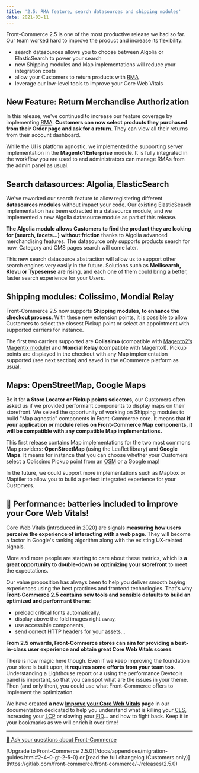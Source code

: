 ```yaml
---
title: '2.5: RMA feature, search datasources and shipping modules'
date: 2021-03-11
---
```


Front-Commerce 2.5 is one of the most productive release we had so far. Our team worked hard to improve the product and increase its flexibility:
- search datasources allows you to choose between Algolia or ElasticSearch to power your search
- new Shipping modules and Map implementations will reduce your integration costs
- allow your Customers to return products with <abbr title="Return Merchandise Authorization">RMA</abbr>
- leverage our low-level tools to improve your Core Web Vitals

<!-- more -->

## New Feature: Return Merchandise Authorization

In this release, we've continued to increase our feature coverage by implementing <abbr title="Return Merchandise Authorization">RMA</abbr>. **Customers can now select products they purchased from their Order page and ask for a return**. They can view all their returns from their account dashboard.

While the UI is platform agnostic, we implemented the supporting server implementation in the **Magento1 Enterprise** module. It is fully integrated in the workflow you are used to and administrators can manage RMAs from the admin panel as usual.

## Search datasources: Algolia, ElasticSearch

We've reworked our search feature to allow registering different **datasources modules** without impact your code. Our existing ElasticSearch implementation has been extracted in a datasource module, and we implemented a new Algolia datasource module as part of this release.

**The Algolia module allows Customers to find the product they are looking for (search, facets…) without friction** thanks to Algolia advanced merchandising features. The datasource only supports products search for now. Category and CMS pages search will come later.

This new search datasource abstraction will allow us to support other search engines very easily in the future. Solutions such as **Meilisearch, Klevu or Typesense** are rising, and each one of them could bring a better, faster search experience for your Users.

## Shipping modules: Colissimo, Mondial Relay

Front-Commerce 2.5 now supports **Shipping modules, to enhance the checkout process**. With these new extension points, it is possible to allow Customers to select the closest Pickup point or select an appointment with supported carriers for instance.

The first two carriers supported are **Colissimo** (compatible with [Magento2's Magentix module](https://colissimo.magentix.fr/magento-2/)) and **Mondial Relay** (compatible with Magento1). Pickup points are displayed in the checkout with any Map implementation supported (see next section) and saved in the eCommerce platform as usual.

## Maps: OpenStreetMap, Google Maps

Be it for **a Store Locator or Pickup points selectors**, our Customers often asked us if we provided performant components to display maps on their storefront. We seized the opportunity of working on Shipping modules to build "Map agnostic" components in Front-Commerce core. It means that **if your application or module relies on Front-Commerce Map components, it will be compatible with any compatible Map implementations.**

This first release contains Map implementations for the two most commons Map providers: **OpenStreetMap** (using the Leaflet library) and **Google Maps**. It means for instance that you can choose whether your Customers select a Colissimo Pickup point from an <abbr title="OpenStreetMap">OSM</abbr> or a Google map!

In the future, we could support more implementations such as Mapbox or Maptiler to allow you to build a perfect integrated experience for your Customers.

## 🚀 Performance: batteries included to improve your Core Web Vitals!

Core Web Vitals (introduced in 2020) are signals **measuring how users perceive the experience of interacting with a web page**. They will become a factor in Google's ranking algorithm along with the existing UX-related signals.

More and more people are starting to care about these metrics, which is **a great opportunity to double-down on optimizing your storefront** to meet the expectations.

Our value proposition has always been to help you deliver smooth buying experiences using the best practices and frontend technologies. That's why **Front-Commerce 2.5 contains new tools and sensible defaults to build an optimized and performant theme**:
- preload critical fonts automatically,
- display above the fold images right away,
- use accessible components,
- send correct HTTP headers for your assets…

**From 2.5 onwards, Front-Commerce stores can aim for providing a best-in-class user experience and obtain great Core Web Vitals scores**.

There is now magic here though. Even if we keep improving the foundation your store is built upon, **it requires some efforts from your team too**. Understanding a Lighthouse report or a using the performance Devtools panel is important, so that you can spot what are the issues in your theme. Then (and only then), you could use what Front-Commerce offers to implement the optimization.

We have created **a new [Improve your Core Web Vitals](/docs/advanced/performance/improve-your-core-web-vitals.html) page** in our documentation dedicated to help you understand what is killing your <abbr title="Cumulative Layout Shift">CLS</abbr>, increasing your <abbr title="Largest Contentful Paint">LCP</abbr> or slowing your <abbr title="First Input Delay">FID</abbr>… and how to fight back. Keep it in your bookmarks as we will enrich it over time!

<hr />
<div class="center">
  <p>
    <a class="link primary button" href="https://www.front-commerce.com/en/contact-us/">💌 Ask your questions about Front-Commerce</a>
  </p>
  <p>
    [Upgrade to Front-Commerce 2.5.0](/docs/appendices/migration-guides.html#2-4-0-gt-2-5-0) or [read the full changelog (Customers only)](https://gitlab.com/front-commerce/front-commerce/-/releases/2.5.0)
  </p>
</div>
